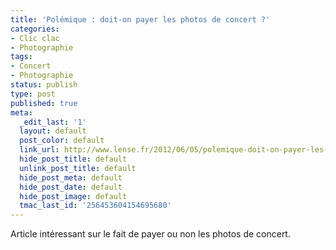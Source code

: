 ```yaml
---
title: 'Polémique : doit-on payer les photos de concert ?'
categories:
- Clic clac
- Photographie
tags:
- Concert
- Photographie
status: publish
type: post
published: true
meta:
  _edit_last: '1'
  layout: default
  post_color: default
  link_url: http://www.lense.fr/2012/06/05/polemique-doit-on-payer-les-photos-de-concert/
  hide_post_title: default
  unlink_post_title: default
  hide_post_meta: default
  hide_post_date: default
  hide_post_image: default
  tmac_last_id: '256453604154695680'
---
```

Article intéressant sur le fait de payer ou non les photos de concert.
